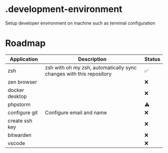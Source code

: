 # .development-environment

Setup developer environment on machine such as terminal configuration

# Roadmap

| Application    | Description                                                         | Status |
|----------------|---------------------------------------------------------------------|--------|
| zsh            | zsh with oh my zsh, automatically sync changes with this repository | ✅      |
| zen browser    |                                                                     | ❌      |
| docker desktop |                                                                     | ❌      |
| phpstorm       |                                                                     | ⚠️     |
| configure git  | Configure email and name                                            | ❌      |
| create ssh key |                                                                     | ❌      |
| bitwarden      |                                                                     | ❌      |
| vscode         |                                                                     | ❌      |
